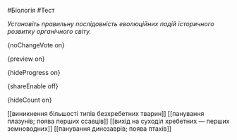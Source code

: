 #Біологія #Тест

*Установіть правильну послідовність еволюційних подій історичного розвитку органічного світу.*

{noChangeVote on}

{preview on}

{hideProgress on}

{shareEnable off}

{hideCount on}

[[виникнення більшості типів безхребетних тварин]]
[[панування плазунів; поява перших ссавців]]
[[вихід на суходіл хребетних — перших земноводних]]
[[панування динозаврів; поява птахів]]
